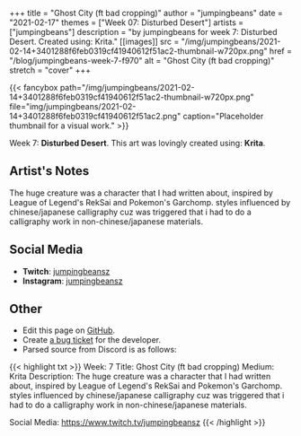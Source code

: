 +++
title =       "Ghost City (ft bad cropping)"
author =      "jumpingbeans"
date =        "2021-02-17"
themes =      ["Week 07: Disturbed Desert"]
artists =     ["jumpingbeans"]
description = "by jumpingbeans for week 7: Disturbed Desert. Created using: Krita."
[[images]]
              src = "/img/jumpingbeans/2021-02-14+3401288f6feb0319cf41940612f51ac2-thumbnail-w720px.png"
              href = "/blog/jumpingbeans-week-7-f970"
              alt = "Ghost City (ft bad cropping)"
              stretch = "cover"
+++


{{< fancybox path="/img/jumpingbeans/2021-02-14+3401288f6feb0319cf41940612f51ac2-thumbnail-w720px.png" file="img/jumpingbeans/2021-02-14+3401288f6feb0319cf41940612f51ac2.png" caption="Placeholder thumbnail for a visual work." >}}


Week 7: **Disturbed Desert**. This art was lovingly created using: **Krita**.

## Artist's Notes

The huge creature was a character that I had written about, inspired by League of Legend's RekSai and Pokemon's Garchomp. styles influenced by chinese/japanese calligraphy cuz was triggered that i had to do a calligraphy work in non-chinese/japanese materials.

## Social Media

- **Twitch**: <a href='https://twitch.tv/jumpingbeansz' target='_blank'>jumpingbeansz</a>
- **Instagram**: <a href='https://instagram.com/jumpingbeansz' target='_blank'>jumpingbeansz</a>

## Other

- Edit this page on [GitHub](https://github.com/teaminkling/web-refresh/edit/main/content/blog/jumpingbeans-week-7-f970.md).
- Create [a bug ticket](https://github.com/teaminkling/web-refresh/issues/new?assignees=&labels=bug&template=problem-report.md&title=) for the developer.
- Parsed source from Discord is as follows:

{{< highlight txt >}}
Week: 7
Title:  Ghost City (ft bad cropping)
Medium: Krita
Description: The huge creature was a character that I had written about, inspired by League of Legend's RekSai and Pokemon's Garchomp. styles influenced by chinese/japanese calligraphy cuz was triggered that i had to do a calligraphy work in non-chinese/japanese materials.

Social Media: https://www.twitch.tv/jumpingbeansz
{{< /highlight >}}